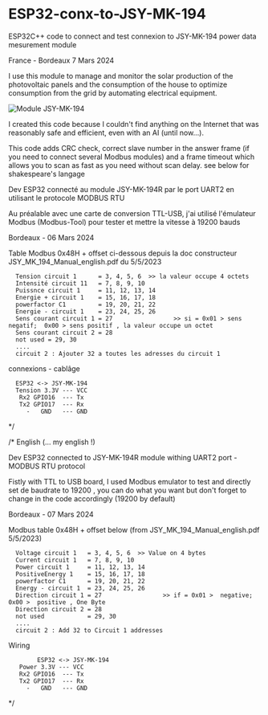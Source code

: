 # ESP32-conx-to-JSY-MK-194
ESP32C++ code to connect and test connexion to JSY-MK-194 power data mesurement module

France - Bordeaux 7 Mars 2024 

I use this module to manage and monitor the solar production of the photovoltaic panels and the consumption of the house to optimize consumption from the grid by automating electrical equipment.

![Module JSY-MK-194](https://github.com/FConcept/ESP32-conx-to-JSY-MK-194/assets/162559707/e75c30aa-8ede-4234-940e-7e2be72e4d45)

I created this code because I couldn't find anything on the Internet that was reasonably safe and efficient, even with an AI (until now...).

This code adds CRC check, correct slave number in the answer frame (if you need to connect several Modbus modules) and a frame timeout which allows you to scan as fast as you need without scan delay.
see below for shakespeare's langage

Dev ESP32 connecté au module JSY-MK-194R par le port UART2 en utilisant le protocole MODBUS RTU

Au préalable avec une carte de conversion TTL-USB, j'ai utilisé l'émulateur Modbus (Modbus-Tool) pour tester et mettre la vitesse à 19200 bauds

Bordeaux - 06 Mars 2024 

Table Modbus 0x48H + offset ci-dessous  depuis la doc constructeur JSY_MK_194_Manual_english.pdf du 5/5/2023

      Tension circuit 1      = 3, 4, 5, 6  >> la valeur occupe 4 octets
      Intensité circuit 11   = 7, 8, 9, 10
      Puissnce circuit 1     = 11, 12, 13, 14
      Energie + circuit 1    = 15, 16, 17, 18
      powerfactor C1         = 19, 20, 21, 22
      Energie - circuit 1    = 23, 24, 25, 26
      Sens courant circuit 1 = 27                 >> si = 0x01 > sens negatif;  0x00 > sens positif , la valeur occupe un octet
      Sens courant circuit 2 = 28
      not used = 29, 30
      ....
      circuit 2 : Ajouter 32 a toutes les adresses du circuit 1

connexions  - cablâge

      ESP32 <-> JSY-MK-194
      Tension 3.3V --- VCC      
       Rx2 GPIO16  --- Tx       
       Tx2 GPIO17  --- Rx       
         -   GND   --- GND

*/

/* English (... my english !)

Dev ESP32 connected to JSY-MK-194R module withing UART2 port - MODBUS RTU protocol

Fistly with TTL to USB board, I used Modbus emulator to test and directly set de baudrate to 19200 , you can do what you want but don't forget to change in the code accordingly (19200 by default)

Bordeaux - 07 Mars 2024 

Modbus table 0x48H + offset below  (from JSY_MK_194_Manual_english.pdf  5/5/2023)

      Voltage circuit 1   = 3, 4, 5, 6  >> Value on 4 bytes
      Current circuit 1   = 7, 8, 9, 10
      Power circuit 1     = 11, 12, 13, 14
      PositiveEnergy 1    = 15, 16, 17, 18
      powerfactor C1      = 19, 20, 21, 22
      Energy - circuit 1  = 23, 24, 25, 26
      Direction circuit 1 = 27                 >> if = 0x01 >  negative;  0x00 >  positive , One Byte
      Direction circuit 2 = 28
      not used            = 29, 30
      ....
      circuit 2 : Add 32 to Circuit 1 addresses

  Wiring      
  
            ESP32 <-> JSY-MK-194
       Power 3.3V --- VCC
       Rx2 GPIO16  --- Tx
       Tx2 GPIO17  --- Rx
         -   GND   --- GND
         
*/
